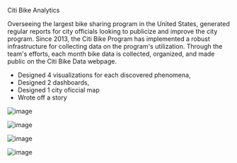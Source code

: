 Citi Bike Analytics

Overseeing the largest bike sharing program in the United States, generated regular reports for city officials looking to publicize and improve the city program.
Since 2013, the Citi Bike Program has implemented a robust infrastructure for collecting data on the program's utilization. Through the team's efforts, each month bike data is collected, organized, and made public on the Citi Bike Data webpage.

- Designed 4 visualizations for each discovered phenomena,
- Designed 2 dashboards,
- Designed 1 city oficcial map
- Wrote off a story

![image](https://user-images.githubusercontent.com/63757160/109668061-63ef2700-7b36-11eb-95e1-f2754a7d4f94.png)

![image](https://user-images.githubusercontent.com/63757160/109668145-7a957e00-7b36-11eb-9772-7a4006ec6ba3.png)

![image](https://user-images.githubusercontent.com/63757160/109668196-897c3080-7b36-11eb-97e7-02a4ccabade9.png)

![image](https://user-images.githubusercontent.com/63757160/109668239-9862e300-7b36-11eb-8cf6-50875e8f0d80.png)

